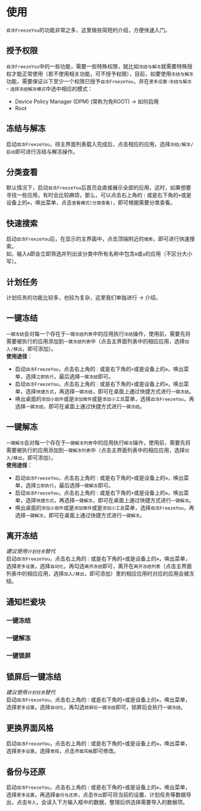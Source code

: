 # 使用
`自冻FreezeYou`的功能非常之多，这里做些简短的介绍，方便快速入门。

## 授予权限
`自冻FreezeYou`中的一些功能，需要一些特殊权限，就比如`冻结与解冻`就需要特殊授权才能正常使用（若不使用相关功能，可不授予权限），目前，如要使用`冻结与解冻`功能，需要保证以下至少一个权限已授予`自冻FreezeYou`，并在`更多设置`-`冻结与解冻` - `选择冻结解冻模式`中选中相应的模式：
* Device Policy Manager (DPM) (常称为免ROOT) → 如何启用
* Root

## 冻结与解冻 <Badge text="格外谨慎" type="warning"/>
启动`自冻FreezeYou`，待主界面列表载入完成后，点击相应的应用，选择`冻结/解冻/启动`即可进行冻结与解冻操作。

## 分类查看 <Badge text="1.13+" type="tip"/>
默认情况下，启动`自冻FreezeYou`后首页会直接展示全部的应用，这时，如果想要寻找一些应用，有时会比较麻烦，那么，可以点击右上角的`⋮`或是右下角的`+`或是设备上的`≡`，唤出菜单，点击`查看模式(分类查看)`，即可根据需要分类查看。

## 快速搜索 <Badge text="2.13+" type="tip"/>
启动`自冻FreezeYou`后，在显示的主界面中，点击顶端附近的`搜索`，即可进行快速搜索。  
如，输入`A`即会立即筛选并列出该分类中所有名称中包含`A`或`a`的应用（不区分大小写）。

## 计划任务 <Badge text="6.0+" type="tip"/>
计划任务的功能比较多，也较为复杂，这里我们单独进行 → 介绍。

## 一键冻结
`一键冻结`会对每一个存在于`一键冻结列表`中的应用执行`冻结`操作，使用前，需要先将需要被执行的应用添加到`一键冻结列表`中（点击主界面列表中的相应应用，选择`加入/移出`，即可添加）。  
**使用途径**：  
* 启动`自冻FreezeYou`，点击右上角的`⋮`或是右下角的`+`或是设备上的`≡`，唤出菜单，选择`立即执行`，最后选择`一键冻结`即可。
* 启动`自冻FreezeYou`，点击右上角的`⋮`或是右下角的`+`或是设备上的`≡`，唤出菜单，选择`快捷方式`，再选择`一键冻结`，即可在桌面上通过快捷方式进行`一键冻结`。
* 唤出桌面的`添加小部件`或是`添加微件`或是`添加小工具`菜单，选择`自冻FreezeYou`，再选择`一键冻结`，即可在桌面上通过快捷方式进行`一键冻结`。

## 一键解冻
`一键解冻`会对每一个存在于`一键解冻列表`中的应用执行`解冻`操作，使用前，需要先将需要被执行的应用添加到`一键解冻列表`中（点击主界面列表中的相应应用，选择`加入/移出`，即可添加）。  
__使用途径__：  
* 启动`自冻FreezeYou`，点击右上角的`⋮`或是右下角的`+`或是设备上的`≡`，唤出菜单，选择`立即执行`，最后选择`一键解冻`即可。
* 启动`自冻FreezeYou`，点击右上角的`⋮`或是右下角的`+`或是设备上的`≡`，唤出菜单，选择`快捷方式`，再选择`一键解冻`，即可在桌面上通过快捷方式进行`一键解冻`。
* 唤出桌面的`添加小部件`或是`添加微件`或是`添加小工具`菜单，选择`自冻FreezeYou`，再选择`一键解冻`，即可在桌面上通过快捷方式进行`一键解冻`。

## 离开冻结
_建议使用`计划任务`替代_  
启动`自冻FreezeYou`，点击右上角的`⋮`或是右下角的`+`或是设备上的`≡`，唤出菜单，选择`更多设置`，选择`自动化`，再勾选`离开冻结`即可，离开在`离开冻结列表`（点击主界面列表中的相应应用，选择`加入/移出`，即可添加）里的相应应用时对应的应用会被冻结。

## 通知栏瓷块
### 一键冻结
### 一键解冻
### 一键锁屏
## 锁屏后一键冻结
_建议使用`计划任务`替代_  
启动`自冻FreezeYou`，点击右上角的`⋮`或是右下角的`+`或是设备上的`≡`，唤出菜单，选择`更多设置`，选择`自动化`，再勾选`锁屏后一键冻结`即可，锁屏后会执行`一键冻结`。

## 更换界面风格 <Badge text="4.0+" type="tip"/>
启动`自冻FreezeYou`，点击右上角的`⋮`或是右下角的`+`或是设备上的`≡`，唤出菜单，选择`更多设置`，选择`常规`，点击`界面风格`即可修改。

## 备份与还原 <Badge text="8.8+" type="tip"/>
启动`自冻FreezeYou`，点击右上角的`⋮`或是右下角的`+`或是设备上的`≡`，唤出菜单，选择`更多设置`，再选择`备份与还原`，点击`导出`即可将当前的设置、计划任务等数据导出，点击`导入`，会读入下方输入框中的数据，整理后供选择需要导入的数据项。


